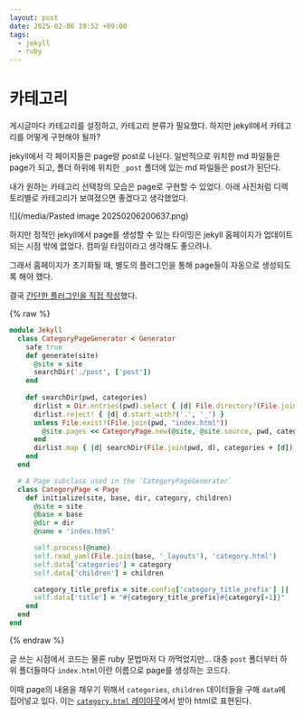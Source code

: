 ```yaml
---
layout: post
date: 2025-02-06 19:52 +09:00
tags:
  - jekyll
  - ruby
---
```

# 카테고리

게시글마다 카테고리를 설정하고, 카테고리 분류가 필요했다. 하지만 jekyll에서 카테고리를 어떻게 구현해야 될까?

jekyll에서 각 페이지들은 page랑 post로 나뉜다. 일반적으로 위치한 md 파일들은 page가 되고, 폴더 하위에 위치한 `_post` 폴더에 있는 md 파일들은 post가 된단다.

내가 원하는 카테고리 선택창의 모습은 page로 구현할 수 있었다. 아래 사진처럼 디렉토리별로 카테고리가 보여졌으면 좋겠다고 생각했었다.

![](/media/Pasted image 20250206200637.png)

하지만 정적인 jekyll에서 page를 생성할 수 있는 타이밍은 jekyll 홈페이지가 업데이트되는 시점 밖에 없었다. 컴파일 타임이라고 생각해도 좋으려나.

그래서 홈페이지가 초기화될 때, 별도의 플러그인을 통해 page들이 자동으로 생성되도록 해야 했다.

결국 [간단한 플러그인을 직접 작성](https://github.com/tgds03/tgds03.github.io/blob/main/_plugins/category.rb)했다. 

{% raw %}

```ruby
module Jekyll
  class CategoryPageGenerator < Generator
    safe true
    def generate(site)
      @site = site
      searchDir('./post', ['post'])
    end
    
    def searchDir(pwd, categories)
      dirlist = Dir.entries(pwd).select { |d| File.directory?(File.join(pwd, d)) }
      dirlist.reject! { |d| d.start_with?('.', '_') }
      unless File.exist?(File.join(pwd, "index.html"))
        @site.pages << CategoryPage.new(@site, @site.source, pwd, categories, dirlist)
      end
      dirlist.map { |d| searchDir(File.join(pwd, d), categories + [d]) }
    end
  end

  # A Page subclass used in the `CategoryPageGenerator`
  class CategoryPage < Page
    def initialize(site, base, dir, category, children)
      @site = site
      @base = base
      @dir = dir
      @name = 'index.html'

      self.process(@name)
      self.read_yaml(File.join(base, '_layouts'), 'category.html')
      self.data['categories'] = category
      self.data['children'] = children

      category_title_prefix = site.config['category_title_prefix'] || 'Category: '
      self.data['title'] = "#{category_title_prefix}#{category[-1]}"
    end
  end
end
```

{% endraw %}

글 쓰는 시점에서 코드는 물론 ruby 문법마저 다 까먹었지만... 대충 `post` 폴더부터 하위 폴더들마다 `index.html`이란 이름으로 page를 생성하는 코드다.

이때 page의 내용을 채우기 위해서 `categories`, `children` 데이터들을 구해 `data`에 집어넣고 있다. 이는 [`category.html` 레이아웃](https://github.com/tgds03/tgds03.github.io/blob/main/_layouts/category.html)에서 받아 html로 표현된다.